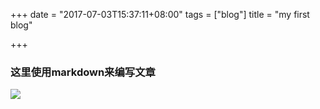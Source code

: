 +++
date = "2017-07-03T15:37:11+08:00"
tags = ["blog"]
title = "my first blog"

+++

### 这里使用markdown来编写文章

![](/img/photo.jpg)
